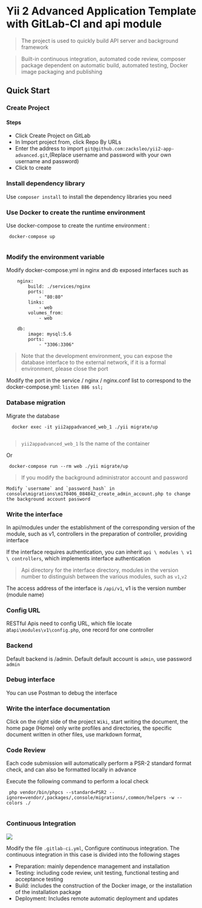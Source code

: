 # Yii 2 Advanced Application Template with GitLab-CI and api module

> The project is used to quickly build API server and background framework

> Built-in continuous integration, automated code review, composer package dependent on automatic build, automated testing, Docker image packaging and publishing

## Quick Start

### Create Project

#### Steps
 
+ Click Create Project on GitLab
+ In Import project from, click Repo By URLs
+ Enter the address to import `git@github.com:zacksleo/yii2-app-advanced.git`,(Replace username and password with your own username and password)
+ Click to create


### Install dependency library

 Use `composer install` to install the dependency libraries you need
  
### Use Docker to create the runtime environment

  Use docker-compose to create the runtime environment :
  
  ```
   docker-compose up 
   
  ```

### Modify the environment variable

  Modify docker-compose.yml in nginx and db exposed interfaces such as
  
  ```
      nginx:
          build: ./services/nginx
          ports:
              - "80:80"
          links:
              - web
          volumes_from:
              - web
  
      db:
          image: mysql:5.6
          ports:
              - "3306:3306"
  ```
  
  > Note that the development environment, you can expose the database interface to the external network, if it is a formal environment, please close the port
  
  Modify the port in the service / nginx / nginx.conf list to correspond to the docker-compose.yml: ` listen 886 ssl; `
  
  
### Database migration

  Migrate the database
  
  ```
    docker exec -it yii2appadvanced_web_1 ./yii migrate/up
    
  ```
> `yii2appadvanced_web_1` Is the name of the container
   
   Or
   
   ```
    docker-compose run --rm web ./yii migrate/up
   
   ```
> If you modify the background administrator account and password

   ```
   Modify `username` and `password_hash` in  console\migrations\m170406_084842_create_admin_account.php to change the background account password
   
   ```

### Write the interface

  In api/modules under the establishment of the corresponding version of the module, such as v1, controllers in the preparation of controller, providing interface
  
  If the interface requires authentication, you can inherit `api \ modules \ v1 \ controllers`, which implements interface authentication

  > Api directory for the interface directory, modules in the version number to distinguish between the various modules, such as
 `v1`,`v2`
  
  The access address of the interface is `/api/v1`, v1 is the version number (module name)
  
### Config URL
  
  RESTful Apis need to config URL, which file locate at`api\modules\v1\config.php`, one record for one controller
  
### Backend
  
  Default backend is  /admin. Default default account is `admin`, use password `admin`
    
  
### Debug interface
  
  You can use Postman to debug the interface
  
### Write the interface documentation
  
  Click on the right side of the project `Wiki`, start writing the document, the home page (Home) only write profiles and directories, the specific document written in other files, use markdown format,

### Code Review

  Each code submission will automatically perform a PSR-2 standard format check, and can also be formatted locally in advance
  
  Execute the following command to perform a local check
  
  ```
   php vendor/bin/phpcs --standard=PSR2 --ignore=vendor/,packages/,console/migrations/,common/helpers -w --colors ./
   
  ```
  
### Continuous Integration 
  
  ![](http://ww1.sinaimg.cn/large/78a9101fgy1ff8f16ldllj21sm0m4whs.jpg)
  
  Modify the file `.gitlab-ci.yml`, Configure continuous integration.
   The continuous integration in this case is divided into the following stages
     
  + Preparation: mainly dependence management and installation
  + Testing: including code review, unit testing, functional testing and acceptance testing
  + Build: includes the construction of the Docker image, or the installation of the installation package
  + Deployment: Includes remote automatic deployment and updates
   